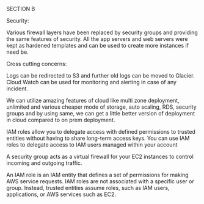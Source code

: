 SECTION B


Security:

Various firewall layers have been replaced by security groups and providing the same features of security. All the app servers and web servers were kept as hardened templates and can be used to create more instances if need be.

Cross cutting concerns:

Logs can be redirected to S3 and further old logs can be moved to Glacier. Cloud Watch can be used for monitoring and alerting in case of any incident.

We can utilize amazing features of cloud like multi zone deployment, unlimited and various cheaper mode of storage, auto scaling, RDS, security groups and by using same, we can get a little better version of deployment in cloud compared to on prem deployment.

IAM roles allow you to delegate access with defined permissions to trusted entities without having to share long-term access keys. You can use IAM roles to delegate access to IAM users managed within your account


A security group acts as a virtual firewall for your EC2 instances to control incoming and outgoing traffic.



An IAM role is an IAM entity that defines a set of permissions for making AWS service requests. IAM roles are not associated with a specific user or group. Instead, trusted entities assume roles, such as IAM users, applications, or AWS services such as EC2.



